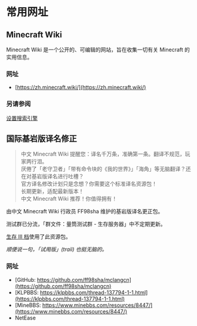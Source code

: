# 常用网址

## Minecraft Wiki

Minecraft Wiki 是一个公开的、可编辑的网站，旨在收集一切有关 Minecraft 的实用信息。

### 网址

- [https://zh.minecraft.wiki/](https://zh.minecraft.wiki/)

### 另请参阅

[设置搜索引擎](set_search_engine.md)

## 国际基岩版译名修正

> 中文 Minecraft Wiki 提醒您：译名千万条，准确第一条。翻译不规范，玩家两行泪。  
  厌倦了「老守卫者」「带有命令块的《我的世界》」「海角」等无脑翻译？还在对基岩版译名进行吐槽？  
  官方译名修改计划只是念想？你需要这个标准译名资源包！  
  长期更新，适配最新版本！  
  中文 Minecraft Wiki 推荐！你值得拥有！

由中文 Minecraft Wiki 行政员 FF98sha 维护的基岩版译名更正包。

测试群已分流，「群文件：量筒测试群 - 生存服务器」中不定期更新。

[生存 III 档](../SurvivalIII/SurvivalIII.md)使用了此资源包。

*顺便说一句，「试用版」(trail) 也挺无脑的。*

### 网址

- [GitHub: https://github.com/ff98sha/mclangcn](https://github.com/ff98sha/mclangcn)
- [KLPBBS: https://klpbbs.com/thread-137794-1-1.html](https://klpbbs.com/thread-137794-1-1.html)
- [MineBBS: https://www.minebbs.com/resources/8447/](https://www.minebbs.com/resources/8447/)
- NetEase
